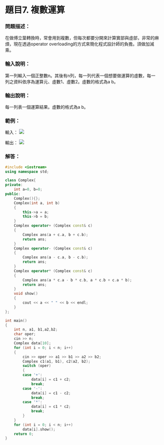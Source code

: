 # 題目7. 複數運算
### 問題描述：
在做傅立葉轉換時，常會用到複數，但每次都要分開來計算實部與虛部，非常的麻煩，現在透過operator overloading的方式來簡化程式設計師的負擔。須做加減乘。

### 輸入說明：
第一列輸入一個正整數n。其後有n列，每一列代表一個想要做運算的虛數，每一列之資料依序為運算元、虛數1、虛數2。虛數的格式為a b。

### 輸出說明：
每一列表一個運算結果。虛數的格式為a b。

### 範例：
輸入：
![](https://i.imgur.com/mJOK4rn.png)

輸出：
![](https://i.imgur.com/GMsdU5n.png)

### 解答：
```c++
#include <iostream>
using namespace std;

class Complex{
private:
	int a=0, b=0;
public:
	Complex(){};
	Complex(int a, int b)
	{
		this->a = a;
		this->b = b;
	}
	Complex operator+ (Complex const& c)
	{
		Complex ans(a + c.a, b + c.b);
		return ans;
	}
	Complex operator- (Complex const& c)
	{
		Complex ans(a - c.a, b - c.b);
		return ans;
	}
	Complex operator* (Complex const& c)
	{
		Complex ans(a * c.a - b * c.b, a * c.b + c.a * b);
		return ans;
	}
	void show()
	{
		cout << a << " " << b << endl;
	}
};

int main()
{
	int n, a1, b1,a2,b2;
	char oper;
	cin >> n;
	Complex data[10];
	for (int i = 0; i < n; i++)
	{
		cin >> oper >> a1 >> b1 >> a2 >> b2;
		Complex c1(a1, b1), c2(a2, b2);
		switch (oper)
		{
		case '+':
			data[i] = c1 + c2;
			break;
		case '-':
			data[i] = c1 - c2;
			break;
		case '*':
			data[i] = c1 * c2;
			break;
		}
	}
	for (int i = 0; i < n; i++)
		data[i].show();
	return 0;
}
```
